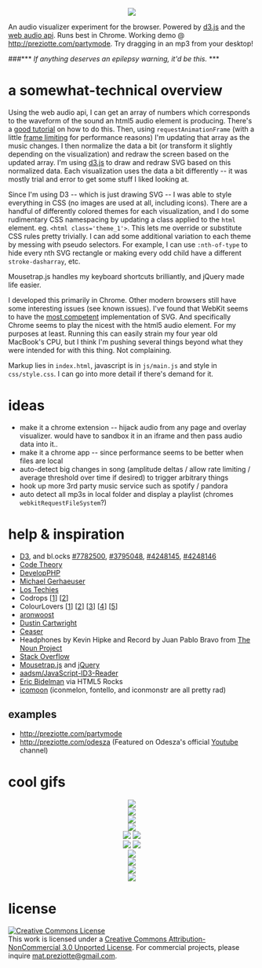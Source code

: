 <p align="center">
<img src="https://raw.githubusercontent.com/preziotte/party-mode/master/img/1-logo.gif"/>
</p>

An audio visualizer experiment for the browser.  Powered by [d3.js](https://github.com/mbostock/d3) and the [web audio api](http://www.w3.org/TR/webaudio/).  Runs best in Chrome.  Working demo @ http://preziotte.com/partymode.  Try dragging in an mp3 from your desktop!  

###*** *If anything deserves an epilepsy warning, it'd be this.* ***

a somewhat-technical overview
===========================
Using the web audio api, I can get an array of numbers which corresponds to the waveform of the sound an html5 audio element is producing.  There's a [good tutorial](http://www.developphp.com/view.php?tid=1348) on how to do this.  Then, using `requestAnimationFrame` (with a little [frame limiting](http://codetheory.in/controlling-the-frame-rate-with-requestanimationframe/) for performance reasons) I'm updating that array as the music changes.  I then normalize the data a bit (or transform it slightly depending on the visualization) and redraw the screen based on the updated array.  I'm using [d3.js](https://github.com/mbostock/d3) to draw and redraw SVG based on this normalized data.  Each visualization uses the data a bit differently -- it was mostly trial and error to get some stuff I liked looking at.  

Since I'm using D3 -- which is just drawing SVG -- I was able to style everything in CSS (no images are used at all, including icons).  There are a handful of differently colored themes for each visualization, and I do some rudimentary CSS namespacing by updating a class applied to the `html` element.  eg. `<html class='theme_1'>`. This lets me override or substitute CSS rules pretty trivially.  I can add some additional variation to each theme by messing with pseudo selectors.  For example, I can use `:nth-of-type` to hide every nth SVG rectangle or making every odd child have a different `stroke-dasharray`, etc.

Mousetrap.js handles my keyboard shortcuts brilliantly, and jQuery made life easier.

I developed this primarily in Chrome.  Other modern browsers still have some interesting issues (see known issues).  I've found that WebKit seems to have the [most competent](https://www.mapbox.com/osmdev/2012/11/20/getting-serious-about-svg/) implementation of SVG.  And specifically Chrome seems to play the nicest with the html5 audio element.  For my purposes at least.  Running this can easily strain my four year old MacBook's CPU, but I think I'm pushing several things beyond what they were intended for with this thing.  Not complaining.

Markup lies in `index.html`, javascript is in `js/main.js` and style in `css/style.css`.  I can go into more detail if there's demand for it.

ideas
=====
- make it a chrome extension -- hijack audio from any page and overlay visualizer.  would have to sandbox it in an iframe and then pass audio data into it..
- make it a chrome app -- since performance seems to be better when files are local
- auto-detect big changes in song (amplitude deltas / allow rate limiting / average threshold over time if desired) to trigger arbitrary things
- hook up more 3rd party music service such as spotify / pandora
- auto detect all mp3s in local folder and display a playlist (chromes `webkitRequestFileSystem`?)

help & inspiration
==================
- <a target='_blank' href='d3js.org'>D3</a>, and bl.ocks <a target='_blank' href='http://bl.ocks.org/mbostock/7782500'>#7782500</a>, 
<a target='_blank' href='http://bl.ocks.org/mbostock/3795048'>#3795048</a>, 
<a target='_blank' href='http://bl.ocks.org/mbostock/4248145'>#4248145</a>, 
<a target='_blank' href='http://bl.ocks.org/mbostock/4248146'>#4248146</a>
- <a target='_blank' href='http://codetheory.in/controlling-the-frame-rate-with-requestanimationframe/'>Code Theory</a>
- <a target='_blank' href='http://www.developphp.com/view.php?tid=1348'>DevelopPHP</a>
- <a target='_blank' href='http://www.michael-gerhaeuser.de/?f=fileapi/readme.html'>Michael Gerhaeuser</a>
- <a target='_blank' href='http://lostechies.com/derickbailey/2013/09/23/getting-audio-file-information-with-htmls-file-api-and-audio-element/'>Los Techies</a>
- Codrops [<a target='_blank' href='http://tympanus.net/Development/ModalWindowEffects/'>1</a>] 
[<a target='_blank' href='http://tympanus.net/codrops/2014/01/21/dot-navigation-styles/'>2</a>] 
- ColourLovers [<a target='_blank' href='http://www.colourlovers.com/palette/3406603/Sunset_at_Bayinbuluk'>1</a>] 
[<a target='_blank' href='http://www.colourlovers.com/palette/944213/forever_lost'>2</a>] 
[<a target='_blank' href='http://www.colourlovers.com/palette/728391/Dig_My_Olive_Branch'>3</a>] 
[<a target='_blank' href='http://www.colourlovers.com/palette/3406636/Just_Breathe'>4</a>] 
[<a target='_blank' href='http://www.colourlovers.com/palette/443995/i_demand_a_pancake'>5</a>]
- <a target='_blank' href='http://codepen.io/aronwoost/pen/nlyrf'>aronwoost</a>
- <a target="_blank" href='https://news.ycombinator.com/item?id=2299806'>Dustin Cartwright</a>
- <a target="_blank" href='http://matthewlein.com/ceaser/'>Ceaser</a>
- Headphones by Kevin Hipke and Record by Juan Pablo Bravo from 
<a target='_blank' href='http://thenounproject.com'>The Noun Project</a> 
- <a target="_blank" href='https://stackoverflow.com/questions/13368046/how-to-normalize-a-list-of-positive-numbers-in-javascript'>Stack Overflow</a>
- <a target='_blank' href='http://craig.is/killing/mice'>Mousetrap.js</a> and <a target='_blank' href='https://jquery.com/'>jQuery</a>
- <a target='_blank' href='https://github.com/aadsm/JavaScript-ID3-Reader'>aadsm/JavaScript-ID3-Reader</a>
- <a target='_blank' href='http://www.html5rocks.com/en/tutorials/getusermedia/intro/'>Eric Bidelman</a> via HTML5 Rocks
- <a target='_blank' href='http://icomoon.io/app/'>icomoon</a> (iconmelon, fontello, and iconmonstr are all pretty rad)

examples
--------
- http://preziotte.com/partymode
- http://preziotte.com/odesza (Featured on Odesza's official [Youtube](http://www.youtube.com/watch?v=Km-0kHxa7jg) channel)

cool gifs
==========
<p align="center">
<img src="https://raw.githubusercontent.com/preziotte/party-mode/master/img/0.gif"/><br />
<img src="https://raw.githubusercontent.com/preziotte/party-mode/master/img/2.gif"/><br />
<img src="https://raw.githubusercontent.com/preziotte/party-mode/master/img/4.gif"/><br />
<img src="https://raw.githubusercontent.com/preziotte/party-mode/master/img/5.gif"/><br />
<img src="https://raw.githubusercontent.com/preziotte/party-mode/master/img/6.gif"/> 
<img src="https://raw.githubusercontent.com/preziotte/party-mode/master/img/7.gif"/><br />
<img src="https://raw.githubusercontent.com/preziotte/party-mode/master/img/8.gif"/> 
<img src="https://raw.githubusercontent.com/preziotte/party-mode/master/img/9.gif"/><br />
<img src="https://raw.githubusercontent.com/preziotte/party-mode/master/img/10.gif"/><br />
<img src="https://raw.githubusercontent.com/preziotte/party-mode/master/img/11.gif"/><br />
<img src="https://raw.githubusercontent.com/preziotte/party-mode/master/img/12.gif"/><br />
<img src="https://raw.githubusercontent.com/preziotte/party-mode/master/img/3.gif"/>
</p>

license
=======
<a rel="license" href="http://creativecommons.org/licenses/by-nc/3.0/"><img alt="Creative Commons License" style="border-width:0" src="https://i.creativecommons.org/l/by-nc/3.0/88x31.png" /></a><br />This work is licensed under a <a rel="license" href="http://creativecommons.org/licenses/by-nc/3.0/">Creative Commons Attribution-NonCommercial 3.0 Unported License</a>.  For commercial projects, please inquire mat.preziotte@gmail.com.

